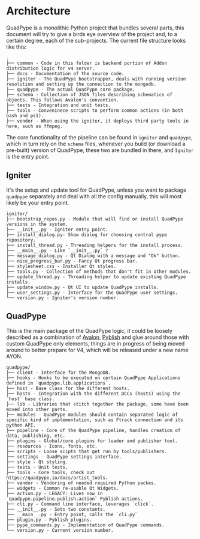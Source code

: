# Architecture

QuadPype is a monolithic Python project that bundles several parts, this document will try to give a birds eye overview of the project and, to a certain degree, each of the sub-projects.
The current file structure looks like this:

```
.
├── common - Code in this folder is backend portion of Addon distribution logic for v4 server.
├── docs - Documentation of the source code.
├── igniter - The QuadPype bootstrapper, deals with running version resolution and setting up the connection to the mongodb.
├── quadpype - The actual QuadPype core package.
├── schema - Collection of JSON files describing schematics of objects. This follows Avalon's convention.
├── tests - Integration and unit tests.
├── tools - Conveninece scripts to perform common actions (in both bash and ps1).
├── vendor - When using the igniter, it deploys third party tools in here, such as ffmpeg.
```

The core functionality of the pipeline can be found in `igniter` and `quadpype`, which in turn rely on the `schema` files, whenever you build (or download a pre-built) version of QuadPype, these two are bundled in there, and `Igniter` is the entry point.


## Igniter

It's the setup and update tool for QuadPype, unless you want to package `quadpype` separately and deal with all the config manually, this will most likely be your entry point.

```
igniter/
├── bootstrap_repos.py - Module that will find or install QuadPype versions in the system.
├── __init__.py - Igniter entry point.
├── install_dialog.py- Show dialog for choosing central pype repository.
├── install_thread.py - Threading helpers for the install process.
├── __main__.py - Like `__init__.py` ?
├── message_dialog.py - Qt Dialog with a message and "Ok" button.
├── nice_progress_bar.py - Fancy Qt progress bar.
├── stylesheet.css - Installer Qt styles.
├── tools.py - Collection of methods that don't fit in other modules.
├── update_thread.py - Threading helper to update existing QuadPype installs.
├── update_window.py - Qt UI to update QuadPype installs. 
├── user_settings.py - Interface for the QuadPype user settings.
└── version.py - Igniter's version number.
```

## QuadPype

This is the main package of the QuadPype logic, it could be loosely described as a combination of [Avalon](https://getavalon.github.io), [Pyblish](https://pyblish.com/) and glue around those with custom QuadPype only elements, things are in progress of being moved around to better prepare for V4, which will be released under a new name AYON.

```
quadpype/
├── client - Interface for the MongoDB.
├── hooks - Hooks to be executed on certain QuadPype Applications defined in `quadpype.lib.applications`.
├── host - Base class for the different hosts.
├── hosts - Integration with the different DCCs (hosts) using the `host` base class.
├── lib - Libraries that stitch together the package, some have been moved into other parts.
├── modules - QuadPype modules should contain separated logic of specific kind of implementation, such as Ftrack connection and its python API.
├── pipeline - Core of the QuadPype pipeline, handles creation of data, publishing, etc.
├── plugins - Global/core plugins for loader and publisher tool.
├── resources - Icons, fonts, etc.
├── scripts - Loose scipts that get run by tools/publishers.
├── settings - QuadPype settings interface.
├── style - Qt styling.
├── tests - Unit tests.
├── tools - Core tools, check out https://quadpype.io/docs/artist_tools.
├── vendor - Vendoring of needed required Python packes.
├── widgets - Common re-usable Qt Widgets.
├── action.py - LEGACY: Lives now in `quadpype.pipeline.publish.action` Pyblish actions.
├── cli.py - Command line interface, leverages `click`.
├── __init__.py - Sets two constants.
├── __main__.py - Entry point, calls the `cli.py`
├── plugin.py - Pyblish plugins.
├── pype_commands.py - Implementation of QuadPype commands.
└── version.py - Current version number.
```



